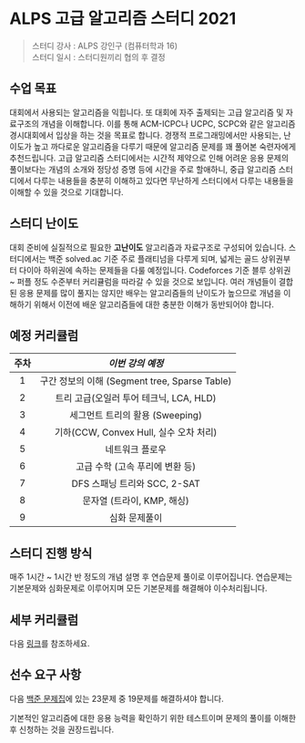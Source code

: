 # ALPS 고급 알고리즘 스터디 2021

> 스터디 강사 : ALPS 강인구 (컴퓨터학과 16)<br>스터디 일시 : 스터디원끼리 협의 후 결정 

## 수업 목표

대회에서 사용되는 알고리즘을 익힙니다. 또 대회에 자주 출제되는 고급 알고리즘 및 자료구조의 개념을 이해합니다. 이를 통해 ACM-ICPC나 UCPC, SCPC와 같은 알고리즘 경시대회에서 입상을 하는 것을 목표로 합니다. 경쟁적 프로그래밍에서만 사용되는, 난이도가 높고 까다로운 알고리즘을 다루기 때문에 알고리즘 문제를 꽤 풀어본 숙련자에게 추천드립니다. 고급 알고리즘 스터디에서는 시간적 제약으로 인해 어려운 응용 문제의 풀이보다는 개념의 소개와 정당성 증명 등에 시간을 주로 할애하니, 중급 알고리즘 스터디에서 다루는 내용들을 충분히 이해하고 있다면 무난하게 스터디에서 다루는 내용들을 이해할 수 있을 것으로 기대합니다.

## 스터디 난이도

대회 준비에 실질적으로 필요한 **고난이도** 알고리즘과 자료구조로 구성되어 있습니다. 스터디에서는 백준 solved.ac 기준 주로 플래티넘을 다루게 되며, 넓게는 골드 상위권부터 다이아 하위권에 속하는 문제들을 다룰 예정입니다. Codeforces 기준 블루 상위권 ~ 퍼플 정도 수준부터 커리큘럼을 따라갈 수 있을 것으로 보입니다. 여러 개념들이 결합된 응용 문제를 많이 풀지는 않지만 배우는 알고리즘들의 난이도가 높으므로 개념을 이해하기 위해서 이전에 배운 알고리즘들에 대한 충분한 이해가 동반되어야 합니다.

## 예정 커리큘럼

| 주차 |                     *이번 강의 예정*                     |
| :--: | :------------------------------------------------------: |
|  1   |       구간 정보의 이해 (Segment tree, Sparse Table)       |
|  2   |           트리 고급(오일러 투어 테크닉, LCA, HLD)       |
|  3   |             세그먼트 트리의 활용 (Sweeping)              |
|  4   |         기하(CCW, Convex Hull, 실수 오차 처리)           |
|  5   |                     네트워크 플로우                      |
|  6   |             고급 수학 (고속 푸리에 변환 등)             |
|  7   |               DFS 스패닝 트리와 SCC, 2-SAT               |
|  8   |                문자열 (트라이, KMP, 해싱)                |
|  9   |                       심화 문제풀이                     |

## 스터디 진행 방식
매주 1시간 ~ 1시간 반 정도의 개념 설명 후 연습문제 풀이로 이루어집니다. 연습문제는 기본문제와 심화문제로 이루어지며 모든 기본문제를 해결해야 이수처리됩니다.

## 세부 커리큘럼

다음 [링크](https://github.com/ALPS-Study/Introduction/blob/master/2021-1R/0x03%20%EA%B3%A0%EA%B8%89%20%EC%95%8C%EA%B3%A0%EB%A6%AC%EC%A6%98%20%EC%8A%A4%ED%84%B0%EB%94%94/advanced_study_2021.md)를 참조하세요.

## 선수 요구 사항

다음 [백준 문제집](https://www.acmicpc.net/workbook/view/7060)에 있는 23문제 중 19문제를 해결하셔야 합니다.

기본적인 알고리즘에 대한 응용 능력을 확인하기 위한 테스트이며 문제의 풀이를 이해한 후 신청하는 것을 권장드립니다.


